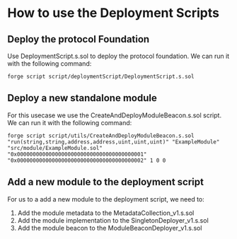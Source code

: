 # How to use the Deployment Scripts

## Deploy the protocol Foundation

Use DeploymentScript.s.sol to deploy the protocol foundation. We can run it with the following command:

```
forge script script/deploymentScript/DeploymentScript.s.sol
```

## Deploy a new standalone module

For this usecase we use the CreateAndDeployModuleBeacon.s.sol script. We can run it with the following command:

```
forge script script/utils/CreateAndDeployModuleBeacon.s.sol "run(string,string,address,address,uint,uint,uint)" "ExampleModule" "src/module/ExampleModule.sol" "0x0000000000000000000000000000000000000001" "0x0000000000000000000000000000000000000002" 1 0 0
```

## Add a new module to the deployment script

For us to a add a new module to the deployment script, we need to:

1. Add the module metadata to the MetadataCollection_v1.s.sol
2. Add the module implementation to the SingletonDeployer_v1.s.sol
3. Add the module beacon to the ModuleBeaconDeployer_v1.s.sol
